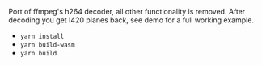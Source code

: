 Port of ffmpeg's h264 decoder, all other functionality is removed. After decoding you get I420 planes back, see demo for a full working example.

- `yarn install`
- `yarn build-wasm`
- `yarn build`